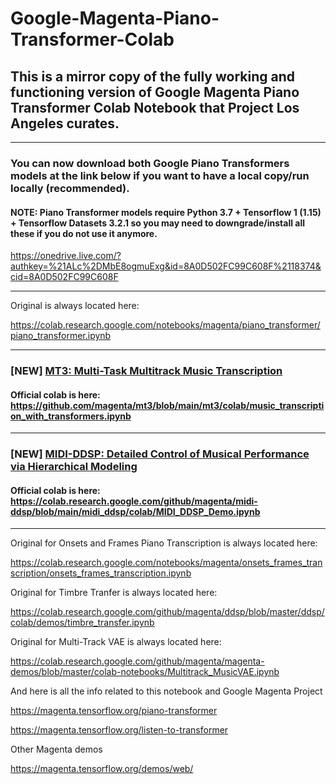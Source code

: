 # Google-Magenta-Piano-Transformer-Colab
## This is a mirror copy of the fully working and functioning version of Google Magenta Piano Transformer Colab Notebook that Project Los Angeles curates.

***

### You can now download both Google Piano Transformers models at the link below if you want to have a local copy/run locally (recommended).

#### NOTE: Piano Transformer models require Python 3.7 + Tensorflow 1 (1.15) + Tensorflow Datasets 3.2.1 so you may need to downgrade/install all these if you do not use it anymore.

https://onedrive.live.com/?authkey=%21ALc%2DMbE8ogmuExg&id=8A0D502FC99C608F%2118374&cid=8A0D502FC99C608F

***

Original is always located here:

https://colab.research.google.com/notebooks/magenta/piano_transformer/piano_transformer.ipynb

***

### [NEW] [MT3: Multi-Task Multitrack Music Transcription](https://github.com/magenta/mt3)

#### Official colab is here: https://github.com/magenta/mt3/blob/main/mt3/colab/music_transcription_with_transformers.ipynb

***

### [NEW] [MIDI-DDSP: Detailed Control of Musical Performance via Hierarchical Modeling](https://github.com/magenta/midi-ddsp)

#### Official colab is here: https://colab.research.google.com/github/magenta/midi-ddsp/blob/main/midi_ddsp/colab/MIDI_DDSP_Demo.ipynb

***

Original for Onsets and Frames Piano Transcription is always located here:

https://colab.research.google.com/notebooks/magenta/onsets_frames_transcription/onsets_frames_transcription.ipynb

Original for Timbre Tranfer is always located here:

https://colab.research.google.com/github/magenta/ddsp/blob/master/ddsp/colab/demos/timbre_transfer.ipynb

Original for Multi-Track VAE is always located here:

https://colab.research.google.com/github/magenta/magenta-demos/blob/master/colab-notebooks/Multitrack_MusicVAE.ipynb

And here is all the info related to this notebook and Google Magenta Project

https://magenta.tensorflow.org/piano-transformer

https://magenta.tensorflow.org/listen-to-transformer

Other Magenta demos

https://magenta.tensorflow.org/demos/web/
